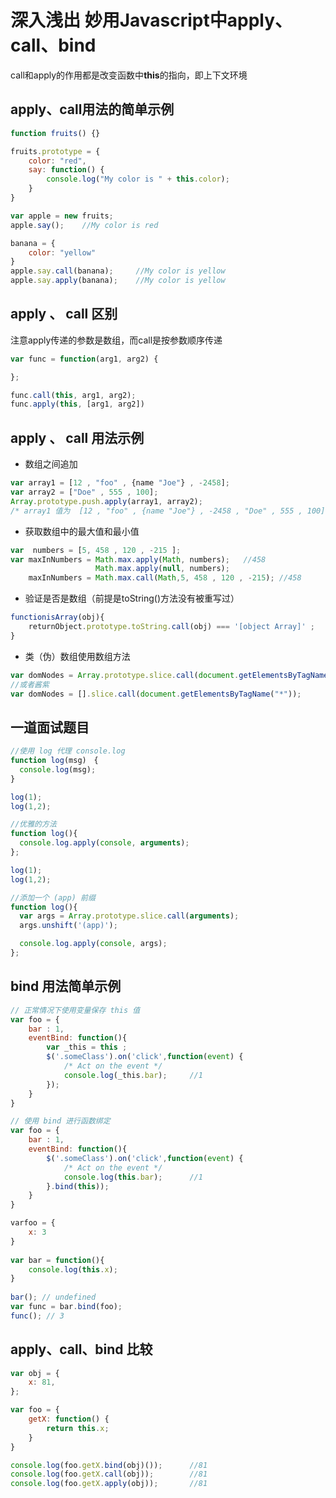 # 深入浅出 妙用Javascript中apply、call、bind

call和apply的作用都是改变函数中<b>this</b>的指向，即上下文环境
## apply、call用法的简单示例
```javascript
function fruits() {}

fruits.prototype = {
	color: "red",
	say: function() {
		console.log("My color is " + this.color);
	}
}

var apple = new fruits;
apple.say();	//My color is red

banana = {
	color: "yellow"
}
apple.say.call(banana);		//My color is yellow
apple.say.apply(banana);	//My color is yellow
```


## apply 、 call 区别
注意apply传递的参数是数组，而call是按参数顺序传递
```javascript
var func = function(arg1, arg2) {

};

func.call(this, arg1, arg2); 
func.apply(this, [arg1, arg2])
```

## apply 、 call 用法示例

* 数组之间追加
```javascript
var array1 = [12 , "foo" , {name "Joe"} , -2458];  
var array2 = ["Doe" , 555 , 100];  
Array.prototype.push.apply(array1, array2);  
/* array1 值为  [12 , "foo" , {name "Joe"} , -2458 , "Doe" , 555 , 100] */
```

* 获取数组中的最大值和最小值
```javascript
var  numbers = [5, 458 , 120 , -215 ];  
var maxInNumbers = Math.max.apply(Math, numbers);	//458
                   Math.max.apply(null, numbers);
	maxInNumbers = Math.max.call(Math,5, 458 , 120 , -215);	//458
```

* 验证是否是数组（前提是toString()方法没有被重写过）
```javascript
functionisArray(obj){  
    returnObject.prototype.toString.call(obj) === '[object Array]' ;
}
```

* 类（伪）数组使用数组方法
```javascript
var domNodes = Array.prototype.slice.call(document.getElementsByTagName("*"));
//或者酱紫
var domNodes = [].slice.call(document.getElementsByTagName("*"));
```

## 一道面试题目
```javascript
//使用 log 代理 console.log
function log(msg)　{
  console.log(msg);
}

log(1);
log(1,2);

//优雅的方法
function log(){
  console.log.apply(console, arguments);
};

log(1);
log(1,2);

//添加一个 (app) 前缀
function log(){
  var args = Array.prototype.slice.call(arguments);
  args.unshift('(app)');

  console.log.apply(console, args);
};
```

## bind 用法简单示例
```javascript
// 正常情况下使用变量保存 this 值
var foo = {
	bar : 1,
	eventBind: function(){
		var _this = this ;
		$('.someClass').on('click',function(event) {
			/* Act on the event */
			console.log(_this.bar);		//1
		});
	}
}

// 使用 bind 进行函数绑定
var foo = {
	bar : 1,
	eventBind: function(){
		$('.someClass').on('click',function(event) {
			/* Act on the event */
			console.log(this.bar);		//1
		}.bind(this));
	}
}
```

```javascript
varfoo = {
    x: 3
}
 
var bar = function(){
    console.log(this.x);
}
 
bar(); // undefined
var func = bar.bind(foo);
func(); // 3
```

## apply、call、bind 比较
``` javascript
var obj = {
	x: 81,
};

var foo = {
	getX: function() {
		return this.x;
	}
}

console.log(foo.getX.bind(obj)());		//81
console.log(foo.getX.call(obj));		//81
console.log(foo.getX.apply(obj));		//81
```
